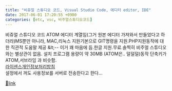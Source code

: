 ```yaml
---
title: "비쥬얼 스튜디오 코드, Visual Studio Code, 에디터 editor, IDE"
date: 2017-06-01 17:20:55 +0900
categories: [etc, vsc, 비주얼스튜디오코드]
---
```


비쥬얼 스튜디오 코드 ATOM 에디터 계열임(그거 원본 에디터 가져와서 만들었다고 하더라)MS뿐만 아니라, MAC,리눅스 지원기본으로 GIT명령을 지원.PHP지원동작에 대한 직관적 도움말 제공 &amp;lt;-- 이거 꽤 마음에 듬.한글 지원.무료.솔찍히 비주얼 스튜디오와는 별상관이 없음. 설치 프로그램 용량이 약 30MB (ATOM은.. 덜덜덜)동작 단축키가 ATOM,서브라임 과 비슷함.  
[라이센스](https://code.visualstudio.com/license?lang=ko "라이센스")[개인정보처리방침](https://www.microsoft.com/ko-kr/privacystatement/EnterpriseDev/default.aspx "개인정보처리방침")  
설정에서 꺼도 사용정보를 서버로 전송한다고 한다...


[🔗link](http://www.mins01.com/mh/tech/read/1088)